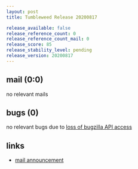 ```yaml
---
layout: post
title: Tumbleweed Release 20200817

release_available: false
release_reference_count: 0
release_reference_count_mail: 0
release_score: 85
release_stability_level: pending
release_version: 20200817
---
```


## mail (0:0)

no relevant mails

## bugs (0)

<!--more-->

no relevant bugs due to [loss of bugzilla API access](https://bugzilla.opensuse.org/show_bug.cgi?id=1157722)



## links

- [mail announcement](https://lists.opensuse.org/opensuse-factory/2020-08/msg00158.html)

